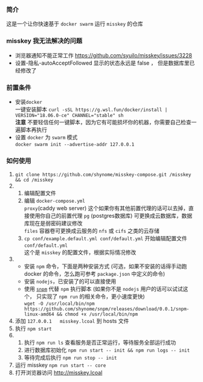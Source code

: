 ### 简介

这是一个让你快速基于 `docker swarm` 运行 `misskey` 的仓库

### misskey 我无法解决的问题

- 浏览器通知不能正常工作 https://github.com/syuilo/misskey/issues/3228
- 设置-隐私-autoAcceptFollowed 显示的状态永远是 false ， 但是数据库里已经修改了

### 前置条件

- 安装`docker`    
  一键安装脚本 `curl -sSL https://g.wsl.fun/docker/install | VERSION="18.06.0-ce" CHANNEL="stable" sh`    
  **注意** 不要轻信任何一键脚本，因为它有可能损坏你的机器，你需要自己检查一遍脚本再执行
- 设置 `docker` 为 `swarm` 模式     
  `docker swarm init --advertise-addr 127.0.0.1`

### 如何使用

1. `git clone https://github.com/shynome/misskey-compose.git /misskey && cd /misskey`
1.  1. 编辑配置文件
    1. 编辑 `docker-compose.yml`     
      `proxy`(caddy web server) 这个如果你有其他前置代理的话可以去掉，直接使用你自己的前置代理
      `pg` (postgres数据库) 可更换成云数据库，数据库现在是弱密码建议修改    
      `files` 容器卷可更换成云服务的 `nfs` 或 `cifs` 之类的云存储
    1.  `cp conf/example.default.yml conf/default.yml` 开始编辑配置文件 `conf/default.yml`    
        这个是 `misskey` 的配置文件，根据实际情况修改
1.  - 安装 `npm` 命令，下面是两种安装方式 (可选，如果不安装的话得手动跑 docker 的命令，怎么跑可参考 `package.json` 中定义的命令)
    - 安装 `nodejs`，已安装了的可以直接使用
    - 使用 [`snpm`](https://github.com/shynome/snpm) 代替 `npm` 执行脚本 (如果你不是 `nodejs` 用户的话可以试试这个， 只实现了 `npm run` 的相关命令，更小速度更快)    
      `wget -O /usr/local/bin/npm https://github.com/shynome/snpm/releases/download/0.0.1/snpm-linux-amd64 && chmod +x /usr/local/bin/npm`
1. 添加 `127.0.0.1   misskey.lcoal` 到 hosts 文件
1. 执行 `npm start`
1.  1. 执行 `npm run ls` 查看服务是否正常运行，等待服务全部运行成功
    1. 进行数据库初始化 `npm run start -- init && npm run logs -- init` 
    1. 等待完成后执行 `npm run stop -- init`
1. 运行 misskey `npm run start -- core`
1. 打开浏览器访问 http://misskey.lcoal

